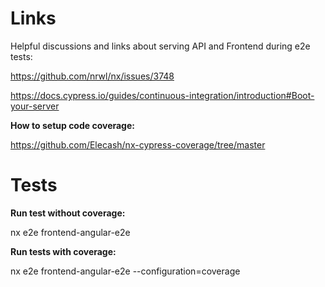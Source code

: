 # Links

Helpful discussions and links about serving API and Frontend during e2e tests:

https://github.com/nrwl/nx/issues/3748

https://docs.cypress.io/guides/continuous-integration/introduction#Boot-your-server


**How to setup code coverage:**

https://github.com/Elecash/nx-cypress-coverage/tree/master

# Tests

**Run test without coverage:**

nx e2e frontend-angular-e2e

**Run tests with coverage:**

nx e2e frontend-angular-e2e --configuration=coverage

